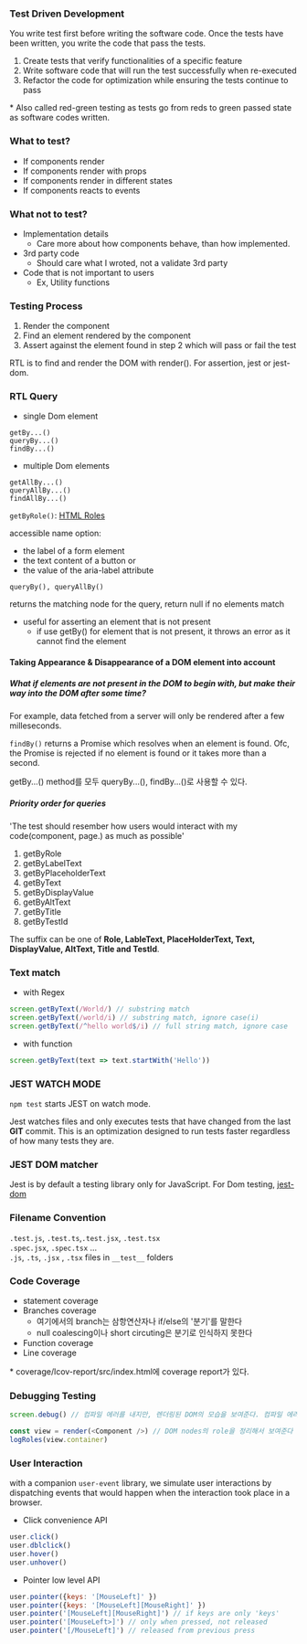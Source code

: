 ### Test Driven Development

You write test first before writing the software code. Once the tests have been written, you write the code that pass the tests.
1. Create tests that verify functionalities of a specific feature
2. Write software code that will run the test successfully when re-executed
3. Refactor the code for optimization while ensuring the tests continue to pass

\* Also called red-green testing as tests go from reds to green passed state as software codes written.

### What to test?

- If components render 
- If components render with props 
- If components render in different states
- If components reacts to events

### What not to test?

- Implementation details
  - Care more about how components behave, than how implemented.
- 3rd party code
  - Should care what I wroted, not a validate 3rd party
- Code that is not important to users
  - Ex, Utility functions

### Testing Process

1. Render the component
2. Find an element rendered by the component
3. Assert against the element found in step 2 which will pass or fail the test

RTL is to find and render the DOM with render(). For assertion, jest or jest-dom.

### RTL Query

- single Dom element
```
getBy...()
queryBy...()
findBy...()
```
- multiple Dom elements
```
getAllBy...()
queryAllBy...()
findAllBy...()
```

```getByRole()```: [HTML Roles](https://www.w3.org/TR/html-aria/#docconformance)

accessible name option:
- the label of a form element
- the text content of a button or
- the value of the aria-label attribute

```queryBy(), queryAllBy()```

returns the matching node for the query, return null if no elements match

- useful for asserting an element that is not present
  - if use getBy() for element that is not present, it throws an error as it cannot find the element


#### Taking Appearance & Disappearance of a DOM element into account

##### What if elements are not present in the DOM to begin with, but make their way into the DOM after some time?
For example, data fetched from a server will only be rendered after a few milleseconds.

```findBy()``` returns a Promise which resolves when an element is found.
Ofc, the Promise is rejected if no element is found or it takes more than a second.

getBy...() method를 모두 queryBy...(), findBy...()로 사용할 수 있다.


##### Priority order for queries

'The test should resember how users would interact with my code(component, page.) as much as possible'
1. getByRole
2. getByLabelText
3. getByPlaceholderText
4. getByText
5. getByDisplayValue
6. getByAltText
7. getByTitle
8. getByTestId


The suffix can be one of **Role, LableText, PlaceHolderText, Text, DisplayValue, AltText, Title and TestId**. 

### Text match 

* with Regex

```js
screen.getByText(/World/) // substring match
screen.getByText(/world/i) // substring match, ignore case(i)
screen.getByText(/^hello world$/i) // full string match, ignore case
```
* with function

```js
screen.getByText(text => text.startWith('Hello'))

```




### JEST WATCH MODE
```npm test``` starts JEST on watch mode.

Jest watches files and only executes tests that have changed from the last **GIT** commit. This is an optimization designed to run tests faster regardless of how many tests they are.

### JEST DOM matcher

Jest is by default a testing library only for JavaScript. For Dom testing, [jest-dom](https://github.com/testing-library/jest-dom)

### Filename Convention

```.test.js```, ```.test.ts```,```.test.jsx```, ```.test.tsx``` <br/>
```.spec.jsx```, ```.spec.tsx``` ...<br/>
```.js```, ```.ts```, ```.jsx``` , ```.tsx``` files in ```__test__``` folders

### Code Coverage

- statement coverage
- Branches coverage
  - 여기에서의 branch는 삼항연산자나 if/else의 '분기'를 말한다
  - null coalescing이나 short circuting은 분기로 인식하지 못한다
- Function coverage
- Line coverage

\* coverage/lcov-report/src/index.html에 coverage report가 있다.

### Debugging Testing

```js
screen.debug() // 컴파일 에러를 내지만, 렌더링된 DOM의 모습을 보여준다. 컴파일 에러를 내는 이유는, DOM 확인하고 지우라는 말이다.
```

```js
const view = render(<Component />) // DOM nodes의 role을 정리해서 보여준다
logRoles(view.container)
```

### User Interaction

with a companion ```user-event``` library, we simulate user interactions by dispatching events that would happen when the interaction took place in a browser.


- Click convenience API
```js
user.click()
user.dblclick()
user.hover()
user.unhover()
```
- Pointer low level API
```js 
user.pointer({keys: '[MouseLeft]' })
user.pointer({keys: '[MouseLeft][MouseRight]' })
user.pointer('[MouseLeft][MouseRight]') // if keys are only 'keys'
user.pointer('[MouseLeft>]') // only when pressed, not released
user.pointer('[/MouseLeft]') // released from previous press
```